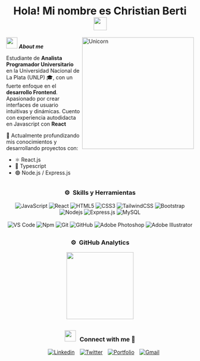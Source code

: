 <h1 align="center">
  <b>Hola! Mi nombre es Christian Berti </b><img src="https://media.giphy.com/media/hvRJCLFzcasrR4ia7z/giphy.gif" width="35">
</h1>

<img align="right" padding-top="40px" width=300px alt="Unicorn" src="https://c.tenor.com/GN73MKBawZYAAAAi/busy-cute.gif" />

<img src="https://media.giphy.com/media/ObNTw8Uzwy6KQ/giphy.gif" width="30px">&nbsp;***About me***

Estudiante de **Analista Programador Universitario** en la Universidad Nacional de La Plata (UNLP) 🎓, con un fuerte enfoque en el **desarrollo Frontend**.
<br>
Apasionado por crear interfaces de usuario intuitivas y dinámicas. Cuento con experiencia autodidacta en Javascript con **React**

🌱 Actualmente profundizando mis conocimientos y desarrollando proyectos con:
* ⚛️ React.js
* 🔷 Typescript
* 🟢 Node.js / Express.js

##
<h3 align="center"> ⚙️ &nbsp;Skills y Herramientas </h3>

<div align="center">
    
![JavaScript](https://img.shields.io/badge/-JavaScript-%23F7DF1C?style=flat-square&logo=javascript&logoColor=000000&labelColor=%23F7DF1C&color=%23FFCE5A)
![React](https://img.shields.io/badge/-React-61DAFB?style=flat-square&logo=react&logoColor=ffffff)
![HTML5](https://img.shields.io/badge/-HTML5-%23E44D27?style=flat-square&logo=html5&logoColor=ffffff)
![CSS3](https://img.shields.io/badge/-CSS3-%231572B6?style=flat-square&logo=css3)
![TailwindCSS](https://img.shields.io/badge/tailwindcss-%2338B2AC.svg?style=flat-square&logo=tailwind-css&logoColor=white)
![Bootstrap](https://img.shields.io/badge/-Bootstrap-563D7C?style=flat-square&logo=Bootstrap)
![Nodejs](https://img.shields.io/badge/-Nodejs-339933?style=flat-square&logo=Node.js&logoColor=ffffff)
![Express.js](https://img.shields.io/badge/express.js-%23404d59.svg?style=flat-square&logo=express&logoColor=%2361DAFB)
![MySQL](https://img.shields.io/badge/mysql-4479A1.svg?style=flat-square&logo=mysql&logoColor=white)
<br/>
<br/>
![VS Code](http://img.shields.io/badge/-VS%20Code-007ACC?style=flat-square&logo=visual-studio-code&logoColor=ffffff)
![Npm](https://img.shields.io/badge/-npm-CB3837?style=flat-square&logo=npm)
![Git](https://img.shields.io/badge/-Git-%23F05032?style=flat-square&logo=git&logoColor=%23ffffff)
![GitHub](https://img.shields.io/badge/-GitHub-181717?style=flat-square&logo=github)
![Adobe Photoshop](https://img.shields.io/badge/adobe%20photoshop-%2331A8FF.svg?style=flat-square&logo=adobe%20photoshop&logoColor=white)
![Adobe Illustrator](https://img.shields.io/badge/adobe%20illustrator-%23FF9A00.svg?style=flat-square&logo=adobe%20illustrator&logoColor=white)
</div>

##
<h3 align="center"> ⚙️ &nbsp;GitHub Analytics </h3>
<div align="center">
    <img height="180em" src="https://github-readme-stats-eight-theta.vercel.app/api/top-langs/?username=christianberti&layout=compact&langs_count=8&theme=algolia"/>
</div>

##
<h3 align="center" > <img src="https://media.giphy.com/media/iY8CRBdQXODJSCERIr/giphy.gif" width="30" height="30" style="margin-right: 10px;">Connect with me 🤝 </h3>
<p align="center">
    <div align="center"  class="icons-social" style="margin-left: 10px;">
        <a style="margin-left: 10px;"  target="_blank" href="https://www.linkedin.com/in/christian-berti/" title="Perfil de Linkedin">
			<img alt="Linkedin" src="https://img.icons8.com/doodle/48/000000/linkedin--v2.png"></a>
		<a style="margin-left: 10px;" target="_blank" href="https://twitter.com/xmetacrisisx" title="Perfil de Twitter">
			<img alt="Twitter" src="https://img.icons8.com/doodle/48/twitter-squared.png" ></a>
        <a style="margin-left: 10px;" target="_blank" href="https://christianberti.github.io" title="Visitar Portfolio">
			<img alt="Portfolio" src="https://img.icons8.com/doodle/48/portfolio.png" ></a>
        <a style="margin-left: 10px;" target="_blank" href="mailto:christiangberti@gmail.com" title="Enviar correo">
			<img alt="Gmail" src="https://img.icons8.com/bubbles/50/gmail-new.png" ></a>
    </div>
</p>
